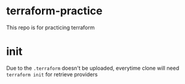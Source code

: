 # terraform-practice
This repo is for practicing terraform

# init
Due to the `.terraform` doesn't be uploaded, everytime clone will need `terraform init` for retrieve providers
